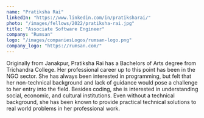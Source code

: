 ```yaml
---
name: "Pratiksha Rai"
linkedIn: "https://www.linkedin.com/in/pratiksharai/"
photo: "/images/fellows/2022/pratiksha-rai.jpg"
title: "Associate Software Engineer"
company: "Rumsan"
logo: "/images/companiesLogos/rumsan-logo.png"
company_logo: "https://rumsan.com/"
---
```


Originally from Janakpur, Pratiksha Rai has a Bachelors of Arts degree from Trichandra College. Her professional career up to this point has been in the NGO sector. She has always been interested in programming, but felt that her non-technical background and lack of guidance would pose a challenge to her entry into the field. Besides coding, she is interested in understanding social, economic, and cultural institutions. Even without a technical background, she has been known to provide practical technical solutions to real world problems in her professional work.
